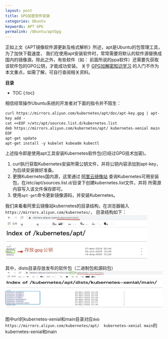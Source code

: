 ```yaml
---
layout: post
title: GPG加密软件安装
categories: Ubuntu
keywords: APT GPG
permalink: /Ubuntu/aptGpg
---
```


正如上文《APT镜像软件源更新及格式解析》所述，apt是Ubuntu的包管理工具，为了加快下载速度，
我们在使用apt安装软件时，常常需要将默认的软件源替换成国内的镜像源。除此之外，有些软件（如：
前面所说的ppa软件）还需要先获取该软件包的GPG公钥，才能成功安装。
关于 [GPG加解密知识学习](https://www.ruanyifeng.com/blog/2013/07/gpg.html?tdsourcetag=s_pctim_aiomsg)
的入门不作为本文重点，如需了解，可自行查阅相关资料。

**目录**

* TOC
{:toc}

相信经常操作Ubuntu系统的开发者对下面的指令并不陌生：
```shell
curl https://mirrors.aliyun.com/kubernetes/apt/doc/apt-key.gpg | apt-key add -
cat <<EOF >/etc/apt/sources.list.d/kubernetes.list
deb https://mirrors.aliyun.com/kubernetes/apt/ kubernetes-xenial main
EOF
apt-get update
apt-get install -y kubelet kubeadm kubectl
```
上述指令即是使用apt工具安装Kubernetes软件包(已经过GPG技术加密)。
1. curl执行获取Kubernetes安装所需公钥文件，并将公钥内容添加到apt-key，为后续安装做好准备。
2. 更换Kubernetes国内源，这里通过 [阿里云镜像站](https://developer.aliyun.com/mirror/)
查询Kubernetes可用安装包，在/etc/apt/sources.list.d/目录下创建kubernetes.list文件，并将
所需源内容写入该文件保存即可。
3. 使用`apt-get`命令更新镜像源码，并安装Kubernetes。

我们来看看阿里云镜像站kubernetes的目录结构，在浏览器输入`https://mirrors.aliyun.com/kubernetes/`，
目录结构如下：
![Kubernetes镜像目录](/images/posts/ubuntu/kubernetes_mirror_dir.jpg "Kubernetes镜像目录")

其中，dists目录存放发布的软件包（二进制包和源码包）
![Kubernetes二进制目录](/images/posts/ubuntu/kubernetes_binary_dir.jpg "Kubernetes二进制目录")

图中url的kubernetes-xenial和main目录对应`deb https://mirrors.aliyun.com/kubernetes/apt/ 
kubernetes-xenial main`的kubernetes-xenial和main



